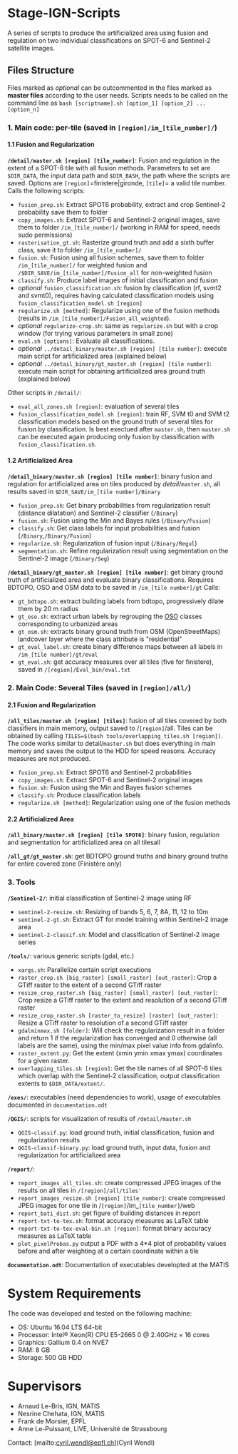 # Stage-IGN-Scripts
A series of scripts to produce the artificialized area using fusion and regulation on two individual classifications on SPOT-6 and Sentinel-2 satellite images.

## Files Structure
Files marked as _optional_ can be outcommented in the files marked as **master files** according to the user needs. Scripts needs to be called on the command line as `bash [scriptname].sh [option_1] [option_2] ... [option_n]`

### 1. Main code: per-tile (saved in `[region]/im_[tile_number]/`)
#### 1.1 Fusion and Regularization
**`/detail/master.sh [region] [tile_number]`**: Fusion and regulation in the extent of a SPOT-6 tile with all fusion methods. Parameters to set are `$DIR_DATA`, the input data path and `$DIR_BASH`, the path where the scripts are saved. Options are `[region]`=finistere|gironde, `[tile]`= a valid tile number. Calls the following scripts:
- `fusion_prep.sh`:  Extract SPOT6 probability, extract and crop Sentinel-2 probability save them to folder 
- `copy_images.sh`: Extract SPOT-6 and Sentinel-2 original images, save them to  folder `/im_[tile_number]/` (working in RAM for speed, needs sudo permissions)
- `rasterisation_gt.sh`: Rasterize ground truth and add a sixth buffer class, save it to  folder `/im_[tile_number]/`
- `fusion.sh`: Fusion using all fusion schemes, save them to folder `/im_[tile_number]/` for weighted fusion and `/$DIR_SAVE/im_[tile_number]/Fusion_all` for non-weighted fusion
- `classify.sh`: Produce label images of initial classification and fusion
- _optional_ `fusion_classification.sh`: fusion by classification (rf, svmt2 and svmt0), requires having calculated classification models using `fusion_classification_model.sh [region]`
- `regularize.sh [method]`: Regularize using one of the fusion methods (results in `/im_[tile_number]/Fusion_all_weighted`).
- _optional_ `regularize-crop.sh`: same as `regularize.sh` but with a crop window (for trying various parameters in small zone)
- `eval.sh [options]`: Evaluate all classifications. 
- _optional_ `../detail_binary/master.sh [region] [tile number]`: execute main script for artificialized area (explained below)
- _optional_ `../detail_binary/gt_master.sh [region] [tile number]`: execute main script for obtaining artificialized area ground truth (explained below)

Other scripts in `/detail/`:
- `eval_all_zones.sh [region]`: evaluation of several tiles
- `fusion_classification_model.sh [region]`: train RF, SVM t0 and SVM t2 classification models based on the ground truth of several tiles for fusion by classification. Is best exectued after `master.sh`, then `master.sh` can be executed again producing only fusion by classification with `fusion_classification.sh`.


#### 1.2 Artificialized Area
**`/detail_binary/master.sh [region] [tile number]`**: binary fusion and regulation for artificialized area on tiles produced by _detail_/`master.sh`, all results saved in `$DIR_SAVE/im_[tile number]/Binary`
- `fusion_prep.sh`:  Get binary probabilities from regularization result (distance dilatation) and Sentinel-2 classifier (`/Binary`)
- `fusion.sh`: Fusion using the Min and Bayes rules (`/Binary/Fusion`)
- `classify.sh`: Get class labels for input probabilities and fusion (`/Binary`,`/Binary/Fusion`)
- `regularize.sh`: Regularization of fusion input (`/Binary/Regul`)
- `segmentation.sh`: Refine regularization result using segmentation on the Sentinel-2 image (`/Binary/Seg`)

**`/detail_binary/gt_master.sh [region] [tile number]`**: get binary ground truth of artificialized area and evaluate binary 
classifications. Requires BDTOPO, OSO and OSM data to be saved in `/im_[tile number]/gt` Calls:
- `gt_bdtopo.sh`: extract building labels from bdtopo, progressively dilate them by 20 m radius 
- `gt_oso.sh`: extract urban labels by regrouping the [OSO](http://osr-cesbio.ups-tlse.fr/~oso/) classes corresponding to urbanized areas
- `gt_osm.sh`: extracts binary ground truth from OSM (OpenStreetMaps) landcover layer where the class attribute is "residential"
- `gt_eval_label.sh`: create binary difference maps between all labels in `/im_[tile number]/gt/eval`
- `gt_eval.sh`: get accuracy measures over all tiles (five for finistere), saved in `/[region]/Eval_bin/eval.txt`

### 2. Main Code: Several Tiles  (saved in `[region]/all/`)
#### 2.1 Fusion and Regularization
**`/all_tiles/master.sh [region] [tiles]`**: fusion of all tiles covered by both classifiers in main memory, output saved to /`[region]`/all. Tiles can be obtained by calling `TILES=$(bash tools/overlapping_tiles.sh [region])`. The code works similar to detail/`master.sh` but does everything in main memory and saves the output to the HDD for speed reasons. Accuracy measures are not produced.
- `fusion_prep.sh`:  Extract SPOT6 and Sentinel-2 probabilities
- `copy_images.sh`: Extract SPOT-6 and Sentinel-2 original images
- `fusion.sh`: Fusion using the Min and Bayes fusion schemes
- `classify.sh`: Produce classification labels
- `regularize.sh [method]`: Regularization using one of the fusion methods

#### 2.2 Artificialized Area
**`/all_binary/master.sh [region] [tile SPOT6]`**: binary fusion, regulation and segmentation for artificialized area on all tilesall

**`/all_gt/gt_master.sh`**: get BDTOPO ground truths and binary ground truths for entire covered zone (Finistère only)

### 3. Tools
**`/Sentinel-2/`**: initial classification of Sentinel-2 image using RF
- `sentinel-2-resize.sh`: Resizing of bands 5, 6, 7, 8A, 11, 12 to 10m
- `sentinel-2-gt.sh`: Extract GT for model training within Sentinel-2 image area
- `sentinel-2-classif.sh`: Model and classification of Sentinel-2 image series

**`/tools/`**: various generic scripts (gdal, etc.)
- `xargs.sh`: Parallelize certain script executions
- `raster_crop.sh [big_raster] [small_raster] [out_raster]`: Crop a GTiff raster to the extent of a second GTiff raster
- `resize_crop_raster.sh [big_raster] [small_raster] [out_raster]`: Crop resize a GTiff raster to the extent and resolution of a second GTiff raster
- `resize_crop_raster.sh [raster_to_resize] [raster] [out_raster]`: Resize a GTiff raster to resolution of a second GTiff raster
- `gdalminmax.sh [folder]`: Will check the regularization result in a folder and return 1 if the regularization  has converged and 0 otherwise (all labels are the same), using the min/max pixel value info from gdalinfo.
- `raster_extent.py`: Get the extent (xmin ymin xmax ymax) coordinates for a given raster.
- `overlapping_tiles.sh [region]`: Get the tile names of all SPOT-6 tiles which overlap with the Sentinel-2 classification, output classification extents to `$DIR_DATA/extent/`.

**`/exes/`**: executables (need dependencies to work), usage of executables documented in `documentation.odt`

**`/QGIS/`**: scripts for visualization of results of `/detail/master.sh`
- `QGIS-classif.py`: load ground truth, initial classification, fusion and regularization results
- `QGIS-classif-binary.py`: load ground truth, input data, fusion and regularization for artificialized area 

**`/report/`**: 
- `report_images_all_tiles.sh`: create compressed JPEG images of the results on all tiles in `/[region]/all/tiles'`
- `report_images_resize.sh [region] [tile_number]`: create compressed JPEG images for one tile in /`[region]`/im_`[tile_number]`/web
- `report_bati_dist.sh`: get figure of building distances in report
- `report-txt-to-tex.sh`: format accuracy measures as LaTeX table
- `report-txt-to-tex-eval-bin.sh [region]`: format binary accuracy measures as LaTeX table
- `plot_pixelProbas.py` output a PDF with a 4\*4 plot of probability values before and after weighting at a certain coordinate within a tile

**`documentation.odt`**: Documentation of executables developted at the MATIS

# System Requirements
The code was developed and tested on the following machine:
- OS: Ubuntu 16.04 LTS 64-bit
- Processor: Intel® Xeon(R) CPU E5-2665 0 @ 2.40GHz × 16 cores
- Graphics: Gallium 0.4 on NVE7
- RAM: 8 GB
- Storage: 500 GB HDD

# Supervisors
- Arnaud Le-Bris, IGN, MATIS
- Nesrine Chehata, IGN, MATIS
- Frank de Morsier, EPFL
- Anne Le-Puissant, LIVE, Université de Strassbourg

Contact: [mailto:cyril.wendl@epfl.ch](Cyril Wendl)
